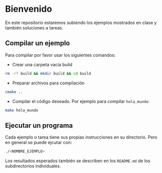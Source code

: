 # Bienvenido
En este repositorio estaremos subiendo los ejemplos mostrados en clase y también soluciones a tareas.

## Compilar un ejemplo
Para compilar por favor usar los siguientes comandos:
- Crear una carpeta vacía build
```sh
rm -rf build && mkdir build && cd build
```
- Preparar archivos para compilación
```sh
cmake ..
```
- Compilar el código deseado. Por ejemplo para compilar `hola_mundo`:
```sh
make hola_mundo
```

## Ejecutar un programa
Cada ejemplo o tarea tiene sus propias instrucciones en su directorio. Pero en general se puede ejcutar con:
```sh
./<NOMBRE_EJEMPLO>
```
Los resultados esperados también se describen en los `README.md` de los subdirectorios individuales.